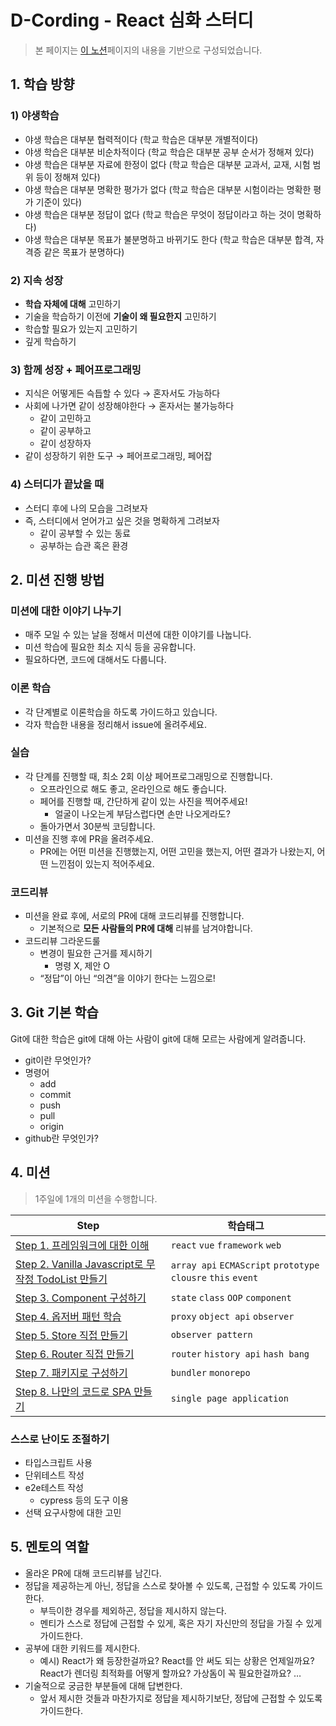 # D-Cording - React 심화 스터디

> 본 페이지는 [이 노션](https://junilhwang.notion.site/8a696794843742b981e3be6143260301)페이지의 내용을 기반으로 구성되었습니다.

## 1. 학습 방향

### 1) 야생학습

- 야생 학습은 대부분 협력적이다 (학교 학습은 대부분 개별적이다)
- 야생 학습은 대부분 비순차적이다 (학교 학습은 대부분 공부 순서가 정해져 있다)
- 야생 학습은 대부분 자료에 한정이 없다 (학교 학습은 대부분 교과서, 교재, 시험 범위 등이 정해져 있다)
- 야생 학습은 대부분 명확한 평가가 없다 (학교 학습은 대부분 시험이라는 명확한 평가 기준이 있다)
- 야생 학습은 대부분 정답이 없다 (학교 학습은 무엇이 정답이라고 하는 것이 명확하다)
- 야생 학습은 대부분 목표가 불분명하고 바뀌기도 한다 (학교 학습은 대부분 합격, 자격증 같은 목표가 분명하다)

### 2) 지속 성장

- **학습 자체에 대해** 고민하기
- 기술을 학습하기 이전에 **기술이 왜 필요한지** 고민하기
- 학습할 필요가 있는지 고민하기
- 깊게 학습하기

### 3) 함께 성장 + 페어프로그래밍

- 지식은 어떻게든 슥듭할 수 있다 → 혼자서도 가능하다
- 사회에 나가면 같이 성장해야한다  → 혼자서는 불가능하다
  - 같이 고민하고
  - 같이 공부하고
  - 같이 성장하자
- 같이 성장하기 위한 도구 → 페어프로그래밍, 페어잡

### 4) 스터디가 끝났을 때

- 스터디 후에 나의 모습을 그려보자
- 즉, 스터디에서 얻어가고 싶은 것을 명확하게 그려보자
  - 같이 공부할 수 있는 동료
  - 공부하는 습관 혹은 환경

## 2. 미션 진행 방법

### 미션에 대한 이야기 나누기

- 매주 모일 수 있는 날을 정해서 미션에 대한 이야기를 나눕니다.
- 미션 학습에 필요한 최소 지식 등을 공유합니다.
- 필요하다면, 코드에 대해서도 다룹니다.

### 이론 학습

- 각 단계별로 이론학습을 하도록 가이드하고 있습니다.
- 각자 학습한 내용을 정리해서 issue에 올려주세요.

### 실습

- 각 단계를 진행할 때, 최소 2회 이상 페어프로그래밍으로 진행합니다.
  - 오프라인으로 해도 좋고, 온라인으로 해도 좋습니다.
  - 페어를 진행할 때, 간단하게 같이 있는 사진을 찍어주세요!
    - 얼굴이 나오는게 부담스럽다면 손만 나오게라도?
  - 돌아가면서 30분씩 코딩합니다.
- 미션을 진행 후에 PR을 올려주세요.
  - PR에는 어떤 미션을 진행했는지, 어떤 고민을 했는지, 어떤 결과가 나왔는지, 어떤 느낀점이 있는지 적어주세요.

### 코드리뷰

- 미션을 완료 후에, 서로의 PR에 대해 코드리뷰를 진행합니다.
  - 기본적으로 **모든 사람들의 PR에 대해** 리뷰를 남겨야합니다.
- 코드리뷰 그라운드룰
  - 변경이 필요한 근거를 제시하기
    - 명령 X, 제안 O
  - “정답”이 아닌 “의견”을 이야기 한다는 느낌으로!

## 3. Git 기본 학습

Git에 대한 학습은 git에 대해 아는 사람이 git에 대해 모르는 사람에게 알려줍니다.

- git이란 무엇인가?
- 명령어
  - add
  - commit
  - push
  - pull
  - origin
- github란 무엇인가?

## 4. 미션

> 1주일에 1개의 미션을 수행합니다.

| Step                                                            | 학습태그                                                          |
|-----------------------------------------------------------------|---------------------------------------------------------------|
| [Step 1. 프레임워크에 대한 이해](./docs/step1.md)                         | `react` `vue` `framework` `web`                               |
| [Step 2. Vanilla Javascript로 무작정 TodoList 만들기](./docs/step2.md) | `array api` `ECMAScript` `prototype` `clousre` `this` `event` |
| [Step 3. Component 구성하기](./docs/step3.md)                       | `state` `class` `OOP` `component`                             |
| [Step 4. 옵저버 패턴 학습](./docs/step4.md)                            | `proxy` `object api` `observer`                               |
| [Step 5. Store 직접 만들기](./docs/step5.md)                         | `observer pattern`                                            |
| [Step 6. Router 직접 만들기](./docs/step6.md)                        | `router` `history api` `hash bang`                            |
| [Step 7. 패키지로 구성하기](./docs/step7.md)                            | `bundler` `monorepo`                                          |
| [Step 8. 나만의 코드로 SPA 만들기](./docs/step8.md)                      | `single page application`                                     |

### 스스로 난이도 조절하기

- 타입스크립트 사용
- 단위테스트 작성
- e2e테스트 작성
  - cypress 등의 도구 이용
- 선택 요구사항에 대한 고민

## 5. 멘토의 역할

- 올라온 PR에 대해 코드리뷰를 남긴다.
- 정답을 제공하는게 아닌, 정답을 스스로 찾아볼 수 있도록, 근접할 수 있도록 가이드한다.
  - 부득이한 경우를 제외하곤, 정답을 제시하지 않는다.
  - 멘티가 스스로 정답에 근접할 수 있게, 혹은 자기 자신만의 정답을 가질 수 있게 가이드한다.
- 공부에 대한 키워드를 제시한다.
  - 예시)
    React가 왜 등장한걸까요?
    React를 안 써도 되는 상황은 언제일까요?
    React가 렌더링 최적화를 어떻게 할까요?
    가상돔이 꼭 필요한걸까요?
    …
- 기술적으로 궁금한 부분들에 대해 답변한다.
  - 앞서 제시한 것들과 마찬가지로 정답을 제시하기보단, 정답에 근접할 수 있도록 가이드한다.
